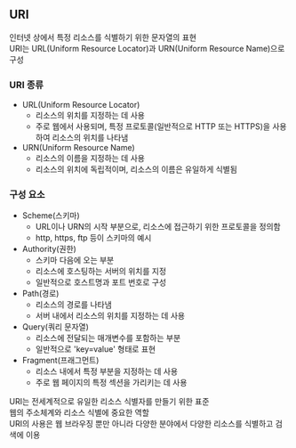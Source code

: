 ## URI
인터넷 상에서 특정 리소스를 식별하기 위한 문자열의 표현   
URI는 URL(Uniform Resource Locator)과 URN(Uniform Resource Name)으로 구성


### URI 종류
- URL(Uniform Resource Locator)
  - 리소스의 위치를 지정하는 데 사용
  - 주로 웹에서 사용되며, 특정 프로토콜(일반적으로 HTTP 또는 HTTPS)을 사용하여 리소스의 위치를 나타냄
- URN(Uniform Resource Name)
  - 리소스의 이름을 지정하는 데 사용
  - 리소스의 위치에 독립적이며, 리소스의 이름은 유일하게 식별됨

### 구성 요소
- Scheme(스키마)
  - URL이나 URN의 시작 부분으로, 리소스에 접근하기 위한 프로토콜을 정의함
  - http, https, ftp 등이 스키마의 예시
- Authority(권한)
  - 스키마 다음에 오는 부분
  - 리소스에 호스팅하는 서버의 위치를 지정
  - 일반적으로 호스트명과 포트 번호로 구성
- Path(경로)
  - 리소스의 경로를 나타냄
  - 서버 내에서 리소스의 위치를 지정하는 데 사용
- Query(쿼리 문자열)
  - 리소스에 전달되는 매개변수를 포함하는 부분
  - 일반적으로 'key=value' 형태로 표현
- Fragment(프래그먼트)
  - 리소스 내에서 특정 부분을 지정하는 데 사용
  - 주로 웹 페이지의 특정 섹션을 가리키는 데 사용

URI는 전세계적으로 유일한 리소스 식별자를 만들기 위한 표준   
웹의 주소체계와 리소스 식별에 중요한 역할   
URI의 사용은 웹 브라우징 뿐만 아니라 다양한 분야에서 다양한 리소스를 식별하고 검색에 이용